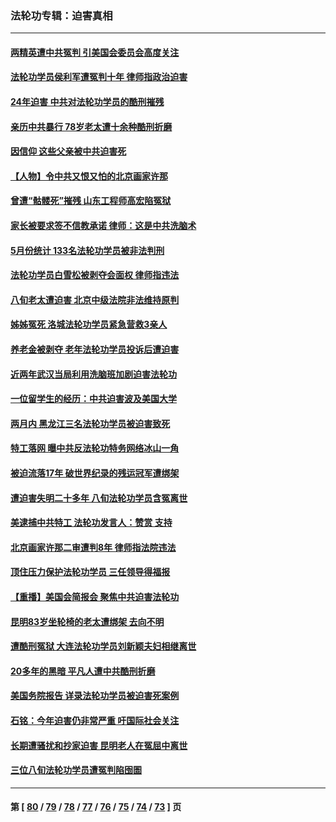 ### 法轮功专辑：迫害真相
---
#### [两精英遭中共冤判 引美国会委员会高度关注](../../pages/nf4379/n14026429.md?07190430) 
#### [法轮功学员侯利军遭冤判十年 律师指政治迫害](../../pages/nf4379/n14020465.md?07190430) 
#### [24年迫害 中共对法轮功学员的酷刑摧残](../../pages/nf4379/n14016856.md?07190430) 
#### [亲历中共暴行 78岁老太遭十余种酷刑折磨](../../pages/nf4379/n14016167.md?07190430) 
#### [因信仰 这些父亲被中共迫害死](../../pages/nf4379/n14015381.md?07190430) 
#### [【人物】令中共又恨又怕的北京画家许那](../../pages/nf4379/n14015698.md?07190430) 
#### [曾遭“骷髅死”摧残 山东工程师高宏陷冤狱](../../pages/nf4379/n14014585.md?07190430) 
#### [家长被要求签不信教承诺 律师：这是中共洗脑术](../../pages/nf4379/n14014255.md?07190430) 
#### [5月份统计 133名法轮功学员被非法判刑](../../pages/nf4379/n14013124.md?07190430) 
#### [法轮功学员白雪松被剥夺会面权 律师指违法](../../pages/nf4379/n14012545.md?07190430) 
#### [八旬老太遭迫害 北京中级法院非法维持原判](../../pages/nf4379/n14011579.md?07190430) 
#### [姊姊冤死 洛城法轮功学员紧急营救3亲人](../../pages/nf4379/n14011859.md?07190430) 
#### [养老金被剥夺 老年法轮功学员投诉后遭迫害](../../pages/nf4379/n14011154.md?07190430) 
#### [近两年武汉当局利用洗脑班加剧迫害法轮功](../../pages/nf4379/n14009413.md?07190430) 
#### [一位留学生的经历：中共迫害波及美国大学](../../pages/nf4379/n14008375.md?07190430) 
#### [两月内 黑龙江三名法轮功学员被迫害致死](../../pages/nf4379/n14006552.md?07190430) 
#### [特工落网 曝中共反法轮功特务网络冰山一角](../../pages/nf4379/n14006412.md?07190430) 
#### [被迫流落17年 破世界纪录的残运冠军遭绑架](../../pages/nf4379/n14006004.md?07190430) 
#### [遭迫害失明二十多年 八旬法轮功学员含冤离世](../../pages/nf4379/n14005431.md?07190430) 
#### [美逮捕中共特工 法轮功发言人：赞赏 支持](../../pages/nf4379/n14005107.md?07190430) 
#### [北京画家许那二审遭判8年 律师指法院违法](../../pages/nf4379/n14004182.md?07190430) 
#### [顶住压力保护法轮功学员 三任领导得福报](../../pages/nf4379/n14002440.md?07190430) 
#### [【重播】美国会简报会 聚焦中共迫害法轮功](../../pages/nf4379/n14002932.md?07190430) 
#### [昆明83岁坐轮椅的老太遭绑架 去向不明](../../pages/nf4379/n14000874.md?07190430) 
#### [遭酷刑冤狱 大连法轮功学员刘新颖夫妇相继离世](../../pages/nf4379/n13998111.md?07190430) 
#### [20多年的黑暗 平凡人遭中共酷刑折磨](../../pages/nf4379/n13997976.md?07190430) 
#### [美国务院报告 详录法轮功学员被迫害死案例](../../pages/nf4379/n13997752.md?07190430) 
#### [石铭：今年迫害仍非常严重 吁国际社会关注](../../pages/nf4379/n13996099.md?07190430) 
#### [长期遭骚扰和抄家迫害 昆明老人在冤屈中离世](../../pages/nf4379/n13990487.md?07190430) 
#### [三位八旬法轮功学员遭冤判陷囹圄](../../pages/nf4379/n13988869.md?07190430) 

---
#### 第 [ [80](./80.md?07190430) / [79](./79.md?07190430) / [78](./78.md?07190430) / [77](./77.md?07190430) / [76](./76.md?07190430) / [75](./75.md?07190430) / [74](./74.md?07190430) / [73](./73.md?07190430) ] 页
